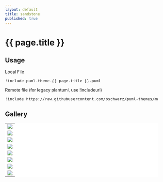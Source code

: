 ```yaml
---
layout: default
title: sandstone
published: true
---
```

# {{ page.title }}

## Usage

Local File
<pre style="font-size: .8rem;">
!include puml-theme-{{ page.title }}.puml
</pre>

Remote file (for legacy plantuml, use !includeurl)
<pre style="font-size: .8rem;">
!include https://raw.githubusercontent.com/bschwarz/puml-themes/master/themes/{{ page.title }}/puml-theme-{{ page.title }}.puml
</pre>

## Gallery
<table style="background: white; width: 100%">
    <tr>
        <td>
            <img src="activity-ex.svg">
        </td>
    </tr>
    <tr>
        <td>
            <img src="swimlane-ex.svg">
        </td>
    </tr>
    <tr>
        <td>
            <img src="class-ex.svg">
        </td>
    </tr>
   <tr>
        <td>
            <img src="component-ex.svg">
        </td> 
    </tr>
    <tr>
        <td>
            <img src="object-ex.svg">
        </td>
    </tr>
    <tr>
        <td>
            <img src="sequence-ex.svg">
        </td>
    </tr>
    <tr>
        <td>
            <img src="state-ex.svg">
        </td>
    </tr>
    <tr>
        <td>
            <img src="usecase-ex.svg">
        </td>
    </tr>
</table>
